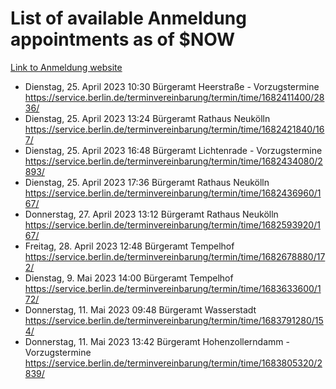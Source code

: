 # List of available Anmeldung appointments as of $NOW
[Link to Anmeldung website](https://service.berlin.de/terminvereinbarung/termin/tag.php?termin=1&anliegen[]=120686&dienstleisterlist=122210,122217,327316,122219,327312,122227,327314,122231,327346,122243,327348,122254,122252,329742,122260,329745,122262,329748,122271,327278,122273,327274,122277,327276,330436,122280,327294,122282,327290,122284,327292,122291,327270,122285,327266,122286,327264,122296,327268,150230,329760,122297,327286,122294,327284,122312,329763,122314,329775,122304,327330,122311,327334,122309,327332,317869,122281,327352,122279,329772,122283,122276,327324,122274,327326,122267,329766,122246,327318,122251,327320,122257,327322,122208,327298,122226,327300&herkunft=http%3A%2F%2Fservice.berlin.de%2Fdienstleistung%2F120686%2F)
- Dienstag, 25. April 2023 10:30 Bürgeramt Heerstraße - Vorzugstermine https://service.berlin.de/terminvereinbarung/termin/time/1682411400/2836/
- Dienstag, 25. April 2023 13:24 Bürgeramt Rathaus Neukölln https://service.berlin.de/terminvereinbarung/termin/time/1682421840/167/
- Dienstag, 25. April 2023 16:48 Bürgeramt Lichtenrade - Vorzugstermine https://service.berlin.de/terminvereinbarung/termin/time/1682434080/2893/
- Dienstag, 25. April 2023 17:36 Bürgeramt Rathaus Neukölln https://service.berlin.de/terminvereinbarung/termin/time/1682436960/167/
- Donnerstag, 27. April 2023 13:12 Bürgeramt Rathaus Neukölln https://service.berlin.de/terminvereinbarung/termin/time/1682593920/167/
- Freitag, 28. April 2023 12:48 Bürgeramt Tempelhof https://service.berlin.de/terminvereinbarung/termin/time/1682678880/172/
- Dienstag, 9. Mai 2023 14:00 Bürgeramt Tempelhof https://service.berlin.de/terminvereinbarung/termin/time/1683633600/172/
- Donnerstag, 11. Mai 2023 09:48 Bürgeramt Wasserstadt https://service.berlin.de/terminvereinbarung/termin/time/1683791280/154/
- Donnerstag, 11. Mai 2023 13:42 Bürgeramt Hohenzollerndamm - Vorzugstermine https://service.berlin.de/terminvereinbarung/termin/time/1683805320/2839/
